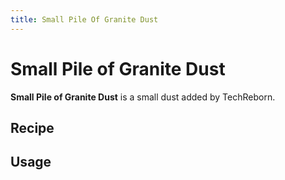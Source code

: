 ```yaml
---
title: Small Pile Of Granite Dust
---
```


<ItemImage file="small_pile_of_granite_dust" alt="Small Pile Of Granite Dust" size="200" />

# Small Pile of Granite Dust

**Small Pile of Granite Dust** is a small dust added by TechReborn.

## Recipe

<CraftingTable recipe="input air air air input air techreborn:granite_dust air input air air air output techreborn:small_pile_of_granite_dust,4"/>

## Usage

<CraftingTable recipe="input techreborn:small_pile_of_granite_dust techreborn:small_pile_of_granite_dust air input techreborn:small_pile_of_granite_dust techreborn:small_pile_of_granite_dust air input air air air output techreborn:granite_dust"/>